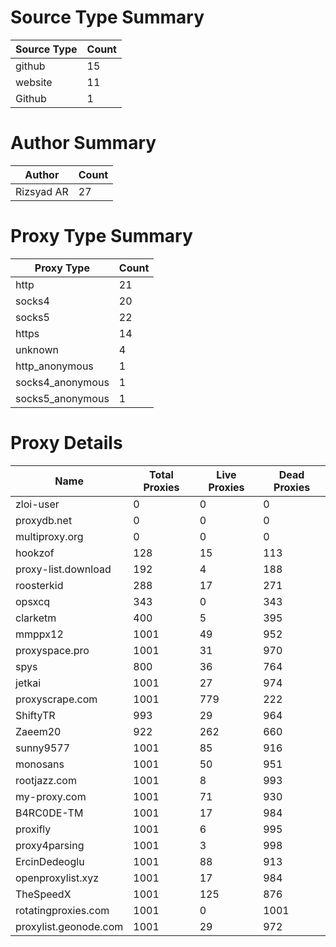 # Source Type Summary

| Source Type | Count |
|-------------|-------|
| github | 15 |
| website | 11 |
| Github | 1 |


# Author Summary

| Author | Count |
|--------|-------|
| Rizsyad AR | 27 |


# Proxy Type Summary

| Proxy Type | Count |
|------------|-------|
| http | 21 |
| socks4 | 20 |
| socks5 | 22 |
| https | 14 |
| unknown | 4 |
| http_anonymous | 1 |
| socks4_anonymous | 1 |
| socks5_anonymous | 1 |


# Proxy Details

| Name | Total Proxies | Live Proxies | Dead Proxies |
|------|---------------|--------------|---------------|
| zloi-user | 0 | 0 | 0 |
| proxydb.net | 0 | 0 | 0 |
| multiproxy.org | 0 | 0 | 0 |
| hookzof | 128 | 15 | 113 |
| proxy-list.download | 192 | 4 | 188 |
| roosterkid | 288 | 17 | 271 |
| opsxcq | 343 | 0 | 343 |
| clarketm | 400 | 5 | 395 |
| mmppx12 | 1001 | 49 | 952 |
| proxyspace.pro | 1001 | 31 | 970 |
| spys | 800 | 36 | 764 |
| jetkai | 1001 | 27 | 974 |
| proxyscrape.com | 1001 | 779 | 222 |
| ShiftyTR | 993 | 29 | 964 |
| Zaeem20 | 922 | 262 | 660 |
| sunny9577 | 1001 | 85 | 916 |
| monosans | 1001 | 50 | 951 |
| rootjazz.com | 1001 | 8 | 993 |
| my-proxy.com | 1001 | 71 | 930 |
| B4RC0DE-TM | 1001 | 17 | 984 |
| proxifly | 1001 | 6 | 995 |
| proxy4parsing | 1001 | 3 | 998 |
| ErcinDedeoglu | 1001 | 88 | 913 |
| openproxylist.xyz | 1001 | 17 | 984 |
| TheSpeedX | 1001 | 125 | 876 |
| rotatingproxies.com | 1001 | 0 | 1001 |
| proxylist.geonode.com | 1001 | 29 | 972 |

